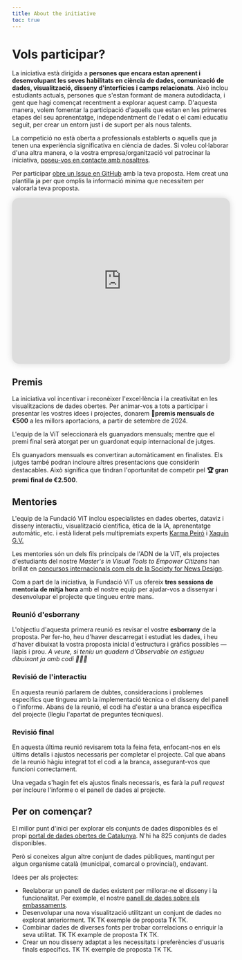 ```yaml
---
title: About the initiative
toc: true
---
```


<style>
  iframe {
    width: 48rem;
    max-width: 100%;
    height: 24rem;
    border:none;
    border-radius: 1rem;
    box-shadow: 0 0 1rem rgba(0,0,0,0.15);
  }
</style>

# Vols participar?
La iniciativa està dirigida a **persones que encara estan aprenent i desenvolupant les seves habilitats en ciència de dades, comunicació de dades, visualització, disseny d'interfícies i camps relacionats**. Això inclou estudiants actuals, persones que s'estan formant de manera autodidacta, i gent que hagi començat recentment a explorar aquest camp. D'aquesta manera, volem fomentar la participació d'aquells que estan en les primeres etapes del seu aprenentatge, independentment de l'edat o el camí educatiu seguit, per crear un entorn just i de suport per als nous talents.

La competició no està oberta a professionals establerts o aquells que ja tenen una experiència significativa en ciència de dades. Si voleu col·laborar d'una altra manera, o la vostra empresa/organització vol patrocinar la iniciativa, [poseu-vos en contacte amb nosaltres](mailto:karma@fundaciovit.org).

Per participar [obre un Issue en GitHub](https://github.com/fndvit/catalunya-en-dades/issues) amb la teva proposta. Hem creat una plantilla ja per que omplis la informació minima que necessitem per valorarla teva proposta.

<iframe scrolling="no" src="https://github.com/fndvit/catalunya-en-dades/issues/new/choose"></iframe>

## Premis
La iniciativa vol incentivar i reconèixer l'excel·lència i la creativitat en les visualitzacions de dades obertes. Per animar-vos a tots a participar i presentar les vostres idees i projectes, donarem **🏅premis mensuals de €500** a les millors aportacions, a partir de setembre de 2024.

L'equip de la ViT seleccionarà els guanyadors mensuals; mentre que el premi final serà atorgat per un guardonat equip internacional de jutges.

Els guanyadors mensuals es convertiran automàticament en finalistes. Els jutges també podran incloure altres presentacions que considerin destacables. Això significa que tindran l'oportunitat de competir pel **🏆 gran premi final de €2.500**.

## Mentories
L'equip de la Fundació ViT inclou especialistes en dades obertes, dataviz i disseny interactiu, visualització científica, ètica de la IA, aprenentatge automàtic, etc. i està liderat pels multipremiats experts [Karma Peiró](https://ca.wikipedia.org/wiki/Karma_Peir%C3%B3) i [Xaquín G.V.](https://explorers.nationalgeographic.org/directory/xaquin-veira-gonzalez)

Les mentories són un dels fils principals de l'ADN de la ViT, els projectes d'estudiants del nostre *Master's in Visual Tools to Empower Citizens* han brillat en [concursos internacionals com els de la Society for News Design](https://x.com/josephricafort/status/1792089452166492592).

Com a part de la iniciativa, la Fundació ViT us ofereix **tres sessions de mentoria de mitja hora** amb el nostre equip per ajudar-vos a dissenyar i desenvolupar el projecte que tingueu entre mans.

### Reunió d'esborrany
L'objectiu d'aquesta primera reunió es revisar el vostre **esborrany** de la proposta. Per fer-ho, heu d'haver descarregat i estudiat les dades, i heu d'haver dibuixat la vostra proposta inicial d'estructura i gràfics possibles —llapis i prou. *A veure, si teniu un quadern d'Observable on estigueu dibuixant ja amb codi 👏👏👏*

### Revisió de l'interactiu
En aquesta reunió parlarem de dubtes, consideracions i problemes específics que tingueu amb la implementació tècnica o el disseny del panell o l'informe. Abans de la reunió, el codi ha d'estar a una branca específica del projecte (llegiu l'apartat de preguntes tècniques).

### Revisió final
En aquesta última reunió revisarem tota la feina feta, enfocant-nos en els últims detalls i ajustos necessaris per completar el projecte. Cal que abans de la reunió hàgiu integrat tot el codi a la branca, assegurant-vos que funcioni correctament.

Una vegada s'hagin fet els ajustos finals necessaris, es farà la *pull request* per incloure l'informe o el panell de dades al projecte.

## Per on començar?
El millor punt d'inici per explorar els conjunts de dades disponibles és el propi [portal de dades obertes de Catalunya](https://analisi.transparenciacatalunya.cat/browse?limitTo=datasets). N'hi ha 825 conjunts de dades disponibles.

Però si coneixes algun altre conjunt de dades públiques, mantingut per algun organisme català (municipal, comarcal o provincial), endavant.

Idees per als projectes:
- Reelaborar un panell de dades existent per millorar-ne el disseny i la funcionalitat. Per exemple, el nostre [panell de dades sobre els embassaments](https://sequera.fndvit.org/).
- Desenvolupar una nova visualització utilitzant un conjunt de dades no explorat anteriorment. TK TK exemple de proposta TK TK.
- Combinar dades de diverses fonts per trobar correlacions o enriquir la seva utilitat. TK TK example de proposta TK TK.
- Crear un nou disseny adaptat a les necessitats i preferències d'usuaris finals específics. TK TK exemple de proposta TK TK.
